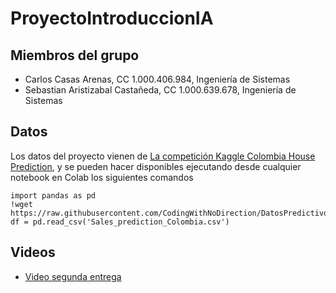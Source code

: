 # ProyectoIntroduccionIA

## Miembros del grupo
* Carlos Casas Arenas, CC 1.000.406.984, Ingeniería de Sistemas
* Sebastian Aristizabal Castañeda, CC 1.000.639.678, Ingeniería de Sistemas

## Datos
Los datos del proyecto vienen de [La competición Kaggle Colombia House Prediction](https://www.kaggle.com/datasets/danieleduardofajardo/colombia-house-prediction), y se pueden hacer disponibles ejecutando desde cualquier notebook en Colab los siguientes comandos

```
import pandas as pd
!wget https://raw.githubusercontent.com/CodingWithNoDirection/DatosPredictivos1/main/Sales_prediction_Colombia.csv
df = pd.read_csv('Sales_prediction_Colombia.csv')
```

## Videos
* [Video segunda entrega](https://www.youtube.com/watch?v=oRsmBiFf3k4)
